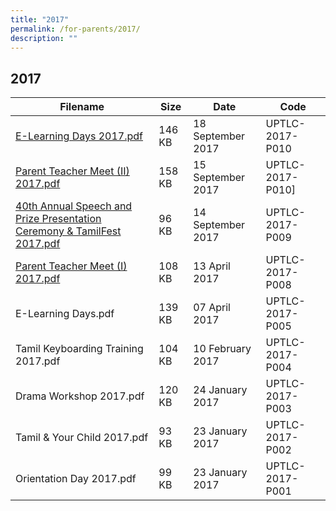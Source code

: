 ```yaml
---
title: "2017"
permalink: /for-parents/2017/
description: ""
---
```

## 2017

| Filename                                                                | Size   | Date              | Code            |
|-------------------------------------------------------------------------|--------|-------------------|-----------------|
| [E-Learning Days 2017.pdf](/files/E-Learning-Days.pdf)                                              | 146 KB | 18 September 2017 | UPTLC-2017-P010 |
| [Parent Teacher Meet (II) 2017.pdf](/files/Parent-Teacher-Meet-II-2017.pdf)                                      | 158 KB | 15 September 2017 | UPTLC-2017-P010]|
| [40th Annual Speech and Prize Presentation Ceremony & TamilFest 2017.pdf](/files/40th-Annual-Speech-and-Prize-Presentation-Ceremony-TamilFest-2017.pdf)| 96 KB  | 14 September 2017 | UPTLC-2017-P009 |
| [Parent Teacher Meet (I) 2017.pdf](/files/Parent-Teacher-Meet-I-2017.pdf)                             | 108 KB | 13 April 2017     | UPTLC-2017-P008 |
| E-Learning Days.pdf                                                     | 139 KB | 07 April 2017     | UPTLC-2017-P005 |
| Tamil Keyboarding Training 2017.pdf                                     | 104 KB | 10 February 2017  | UPTLC-2017-P004 |
| Drama Workshop 2017.pdf                                                 | 120 KB | 24 January 2017   | UPTLC-2017-P003 |
| Tamil & Your Child 2017.pdf                                             | 93 KB  | 23 January 2017   | UPTLC-2017-P002 |
| Orientation Day 2017.pdf                                                | 99 KB  | 23 January 2017   | UPTLC-2017-P001 |

